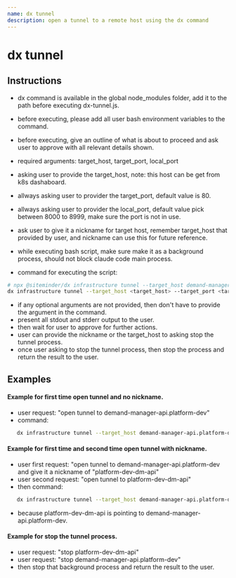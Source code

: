 ```yaml
---
name: dx tunnel
description: open a tunnel to a remote host using the dx command
---
```


# dx tunnel

## Instructions
- dx command is available in the global node_modules folder, add it to the path before executing dx-tunnel.js.
- before executing, please add all user bash environment variables to the command.
- before executing, give an outline of what is about to proceed and ask user to approve with all relevant details shown.
- required arguments: target_host, target_port, local_port
- asking user to provide the target_host, note: this host can be get from k8s dashaboard.
- allways asking user to provider the target_port, default value is 80.
- allways asking user to provider the local_port, default value pick between 8000 to 8999, make sure the port is not in use.

- ask user to give it a nickname for target host, remember target_host that provided by user, and nickname can use this for future reference.

- while executing bash script, make sure make it as a background process, should not block claude code main process.
- command for executing the script:
```bash
# npx @siteminder/dx infrastructure tunnel --target_host demand-manager-api.platform-dev --target_port 80 --local_port 3555
dx infrastructure tunnel --target_host <target_host> --target_port <target_port> --local_port <local_port>
```
- if any optional arguments are not provided, then don't have to provide the argument in the command.
- present all stdout and stderr output to the user.
- then wait for user to approve for further actions.
- user can provide the nickname or the target_host to asking stop the tunnel process.
- once user asking to stop the tunnel process, then stop the process and return the result to the user.

## Examples

#### Example for first time open tunnel and no nickname.
- user request: "open tunnel to demand-manager-api.platform-dev"
- command:
```bash
   dx infrastructure tunnel --target_host demand-manager-api.platform-dev --target_port 80 --local_port <local_port>
```

#### Example for first time and second time open tunnel with nickname.
- user first request: "open tunnel to demand-manager-api.platform-dev and give it a nickname of "platform-dev-dm-api"
- user second request: "open tunnel to platform-dev-dm-api"
- then command:
```bash
   dx infrastructure tunnel --target_host demand-manager-api.platform-dev --target_port 80 --local_port <local_port>
```
- because platform-dev-dm-api is pointing to demand-manager-api.platform-dev.

#### Example for stop the tunnel process.
- user request: "stop platform-dev-dm-api"
- user request: "stop demand-manager-api.platform-dev"
- then stop that background process and return the result to the user.